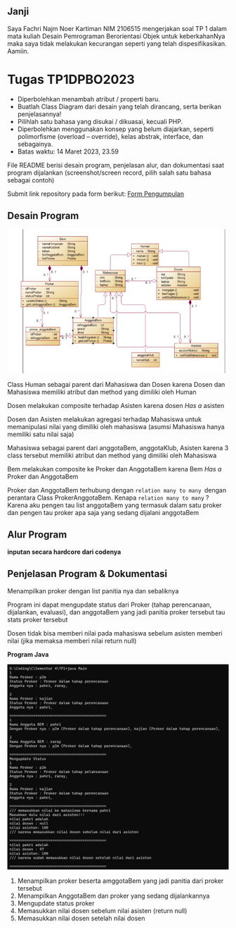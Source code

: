 ## Janji
Saya Fachri Najm Noer Kartiman NIM 2106515 mengerjakan soal TP 1
dalam mata kuliah Desain Pemrograman Berorientasi Objek untuk keberkahanNya
maka saya tidak melakukan kecurangan seperti yang telah dispesifikasikan.
Aamiin.

# Tugas TP1DPBO2023
* Diperbolehkan menambah atribut / properti baru.
* Buatlah Class Diagram dari desain yang telah dirancang, serta berikan penjelasannya!
* Pilihlah satu bahasa yang disukai / dikuasai, kecuali PHP.
* Diperbolehkan menggunakan konsep yang belum diajarkan, seperti polimorfisme (overload – override), kelas abstrak, interface, dan sebagainya.
* Batas waktu: 14 Maret 2023, 23.59

File README berisi desain program, penjelasan alur, dan dokumentasi saat program dijalankan (screenshot/screen record, pilih salah satu bahasa sebagai contoh)

Submit link repository pada form berikut: [Form Pengumpulan](https://forms.gle/rvb1hKxbQVuYNbhKA) 

## Desain Program
![Diagram UML](UML.png)

Class Human sebagai parent dari Mahasiswa dan Dosen karena Dosen dan Mahasiswa memiliki atribut dan method yang dimiliki oleh Human

Dosen melakukan composite terhadap Asisten karena dosen _Has a_ asisten

Dosen dan Asisten melakukan agregasi terhadap Mahasiswa untuk memanipulasi nilai yang dimiliki oleh mahasiswa (asumsi Mahasiswa hanya memiliki satu nilai saja) 

Mahasiswa sebagai parent dari anggotaBem, anggotaKlub, Asisten karena 3 class tersebut memiliki atribut dan method yang dimiliki oleh Mahasiswa

Bem melakukan composite ke Proker dan AnggotaBem karena Bem _Has a_ Proker dan AnggotaBem 

Proker dan AnggotaBem terhubung dengan `relation many to many `dengan perantara Class ProkerAnggotaBem. Kenapa `relation many to many` ? Karena aku pengen tau list anggotaBem yang termasuk dalam satu proker dan pengen tau proker apa saja yang sedang dijalani anggotaBem



## Alur Program
**inputan secara hardcore dari codenya**


## Penjelasan Program & Dokumentasi

Menampilkan proker dengan list panitia nya dan sebaliknya

Program ini dapat mengupdate status dari Proker (tahap perencanaan, dijalankan, evaluasi), dan anggotaBem yang jadi panitia proker tersebut tau stats proker tersebut

Dosen tidak bisa memberi nilai pada mahasiswa sebelum asisten memberi nilai (jika memaksa memberi nilai return null)

**Program Java**

![Java program](java-prog.png)

1. Menampilkan proker beserta amggotaBem yang jadi panitia dari proker tersebut
2. Menampilkan AnggotaBem dan proker yang sedang dijalankannya
3. Mengupdate status proker
4. Memasukkan nilai dosen sebelum nilai asisten (return null)
5. Memasukkan nilai dosen setelah nilai dosen 